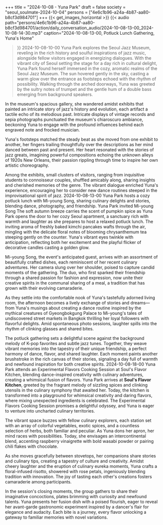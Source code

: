 +++
title = "2024-10-08 - Yuna Park"
draft = false
society = "seoul_soulmate-2024-10-04"
persons = ["4e6c1b96-a24a-4b87-aa80-b8cf3d984701"]
+++
{{< get_images_horizontal >}}
{{< audio
    path="persons/4e6c1b96-a24a-4b87-aa80-b8cf3d984701/action/daily_conversation_audio/2024-10-08-13-00_2024-10-08-14-30.mp3" 
    caption="2024-10-08-13-00, Potluck Lunch Gathering, Yuna's Home"
>}}
2024-10-08-10-00
Yuna Park explores the Seoul Jazz Museum, reveling in the rich history and soulful inspirations of jazz music, alongside fellow visitors engaged in energizing dialogues.
With the vibrant city of Seoul setting the stage for a day rich in cultural delight, Yuna Park found herself immersed in the cozy, aromatic realms of the Seoul Jazz Museum. The sun hovered gently in the sky, casting a warm glow over the entrance as footsteps echoed with the rhythm of possibility. Walking through the arched doorways, Yuna was greeted by the sultry notes of trumpet and the gentle hum of a double bass emerging from background speakers.

In the museum's spacious gallery, she wandered amidst exhibits that painted an intricate story of jazz's history and evolution, each artifact a tactile echo of its melodious past. Intricate displays of vintage records and sepia photographs punctuated the museum's chiaroscuro ambiance, beckoning Yuna to engage with the profound influences behind each engraved note and frocked musician.

Yuna's footsteps matched the steady beat as she moved from one exhibit to another, her fingers trailing thoughtfully over the descriptions as her mind danced between past and present. Her heart resonated with the stories of jazz greats, imagining powerful compositions echoing the unknown alleys of 1920s New Orleans, their passion rippling through time to inspire her own artistic choreography.

Among the exhibits, small clusters of visitors, ranging from inquisitive students to connoisseur couples, shuffled amicably along, sharing insights and cherished memories of the genre. The vibrant dialogue enriched Yuna's experience, encouraging her to consider new dance routines steeped in the improvisational spirit of jazz.
2024-10-08-13-00
Yuna Park hosts a cozy potluck lunch with Mi-young Song, sharing culinary delights and stories, blending dance, photography, and friendship.
Yuna Park invited Mi-young Song
The soft autumn breeze carries the scent of pumpkin spice as Yuna Park opens the door to her cozy Seoul apartment, a sanctuary rich with warmth and laughter as she prepares to host a relaxed potluck lunch. The inviting aroma of freshly baked kimchi pancakes wafts through the air, mingling with the delicate floral notes of blooming chrysanthemum tea steeping gently on the counter. Yuna's vibrant eyes twinkle with anticipation, reflecting both her excitement and the playful flicker of decorative candles casting a golden glow.

Mi-young Song, the event's anticipated guest, arrives with an assortment of beautifully crafted dishes, each reminiscent of her recent culinary adventures. Her camera slung over her shoulder, poised to capture candid moments of the gathering. The duo, who first sparked their friendship through a shared passion for fashion and expression, now unite their creative spirits in the communal sharing of a meal, a tradition that has grown with their evolving camaraderie.

As they settle into the comfortable nook of Yuna's tastefully adorned living room, the afternoon becomes a lively exchange of stories and dreams—from Yuna's musings about creating a dance routine inspired by the mythical creatures of Gyeongbokgung Palace to Mi-young's tales of undiscovered street markets in Bangkok thrilling her loyal followers with flavorful delights. Amid spontaneous photo sessions, laughter spills into the rhythm of clinking glasses and shared bites.

The potluck gathering sets a delightful scene against the background melody of K-pop favorites and subtle jazz tunes. Together, they weave vibrant memories into the tapestry of their unique friendship, a perfect harmony of dance, flavor, and shared laughter. Each moment paints another brushstroke in the rich canvas of their stories, signaling a day full of warmth and newfound inspiration for both creative spirits.
2024-10-08-18-00
Yuna Park attends an Experimental Flavors Cooking Session at Soul's Flavor Kitchen, blending dance-inspired creativity with culinary adventures, creating a whimsical fusion of flavors.
Yuna Park arrives at **Soul's Flavor Kitchen**, greeted by the fragrant melody of sizzling spices and clinking utensils in the culinary symphony that awaited her. Today, the kitchen is transformed into a playground for whimsical creativity and daring flavors, where mixing unexpected ingredients is celebrated. The Experimental Flavors Cooking Session promises a delightful odyssey, and Yuna is eager to venture into uncharted culinary territories.

The vibrant space buzzes with fellow culinary explorers, each station set with an array of colorful vegetables, exotic spices, and a countless selection of herbs, both familiar and peculiar. As Yuna dons her apron, her mind races with possibilities. Today, she envisages an intercontinental blend, accenting raspberry vinaigrette with bold wasabi powder or pairing chili flakes with chocolate. 

As she moves gracefully between stovetops, her companions share stories and culinary tips, creating a tapestry of culture and creativity. Amidst cheery laughter and the eruption of culinary eureka moments, Yuna crafts a floral-infused risotto, showered with rose petals, ingeniously blending tradition with innovation. The joy of tasting each other's creations fosters camaraderie among participants.

In the session's closing moments, the group gathers to share their imaginative concoctions, plates brimming with curiosity and newfound talents. Yuna presents her fusion dish with a poised flourish, eager to reveal her avant-garde gastronomic experiment inspired by a dancer's flair for elegance and audacity. Each bite is a journey, every flavor unlocking a gateway to familiar memories with novel variations.
